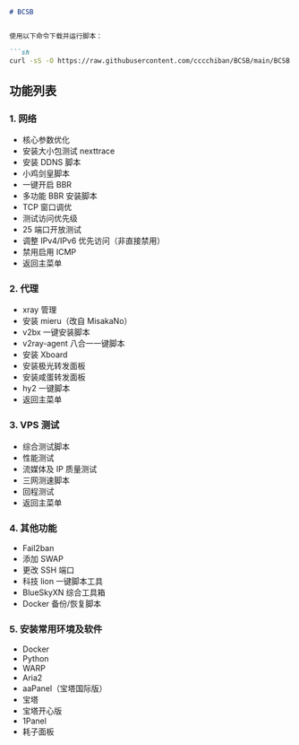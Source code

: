 
```markdown
# BCSB


使用以下命令下载并运行脚本：

```sh
curl -sS -O https://raw.githubusercontent.com/cccchiban/BCSB/main/BCSB.sh && chmod +x BCSB.sh && ./BCSB.sh
```

## 功能列表

### 1. 网络
- 核心参数优化
- 安装大小包测试 nexttrace
- 安装 DDNS 脚本
- 小鸡剑皇脚本
- 一键开启 BBR
- 多功能 BBR 安装脚本
- TCP 窗口调优
- 测试访问优先级
- 25 端口开放测试
- 调整 IPv4/IPv6 优先访问（非直接禁用）
- 禁用启用 ICMP
- 返回主菜单

### 2. 代理
- xray 管理
- 安装 mieru（改自 MisakaNo）
- v2bx 一键安装脚本
- v2ray-agent 八合一一键脚本
- 安装 Xboard
- 安装极光转发面板
- 安装咸蛋转发面板
- hy2 一键脚本
- 返回主菜单

### 3. VPS 测试
- 综合测试脚本
- 性能测试
- 流媒体及 IP 质量测试
- 三网测速脚本
- 回程测试
- 返回主菜单

### 4. 其他功能
- Fail2ban
- 添加 SWAP
- 更改 SSH 端口
- 科技 lion 一键脚本工具
- BlueSkyXN 综合工具箱
- Docker 备份/恢复脚本

### 5. 安装常用环境及软件
- Docker
- Python
- WARP
- Aria2
- aaPanel（宝塔国际版）
- 宝塔
- 宝塔开心版
- 1Panel
- 耗子面板
